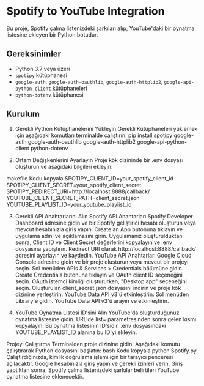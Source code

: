 # Spotify to YouTube Integration

Bu proje, Spotify çalma listenizdeki şarkıları alıp, YouTube'daki bir oynatma listesine ekleyen bir Python botudur.

## Gereksinimler

- Python 3.7 veya üzeri
- `spotipy` kütüphanesi
- `google-auth`, `google-auth-oauthlib`, `google-auth-httplib2`, `google-api-python-client` kütüphaneleri
- `python-dotenv` kütüphanesi

## Kurulum


1. Gerekli Python Kütüphanelerini Yükleyin
Gerekli Kütüphaneleri yüklemek için aşağıdaki komutları terminalde çalıştırın:
pip install spotipy google-auth google-auth-oauthlib google-auth-httplib2 google-api-python-client python-dotenv


2. Ortam Değişkenlerini Ayarlayın
Proje kök dizininde bir .env dosyası oluşturun ve aşağıdaki bilgileri ekleyin:

makefile
Kodu kopyala
SPOTIPY_CLIENT_ID=your_spotify_client_id
SPOTIPY_CLIENT_SECRET=your_spotify_client_secret
SPOTIPY_REDIRECT_URI=http://localhost:8888/callback/
YOUTUBE_CLIENT_SECRET_PATH=client_secret.json
YOUTUBE_PLAYLIST_ID=your_youtube_playlist_id


3. Gerekli API Anahtarlarını Alın
Spotify API Anahtarları
Spotify Developer Dashboard adresine gidin ve bir Spotify geliştirici hesabı oluşturun veya mevcut hesabınızla giriş yapın.
Create an App butonuna tıklayın ve uygulama adını ve açıklamasını girin.
Uygulamanız oluşturulduktan sonra, Client ID ve Client Secret değerlerini kopyalayın ve .env dosyasına yapıştırın.
Redirect URI olarak http://localhost:8888/callback/ adresini ayarlayın ve kaydedin.
YouTube API Anahtarları
Google Cloud Console adresine gidin ve bir proje oluşturun veya mevcut bir projeyi seçin.
Sol menüden APIs & Services > Credentials bölümüne gidin.
Create Credentials butonuna tıklayın ve OAuth client ID seçeneğini seçin.
OAuth istemci kimliği oluştururken, "Desktop app" seçeneğini seçin.
Oluşturulan client_secret.json dosyasını indirin ve proje kök dizinine yerleştirin.
YouTube Data API v3'ü etkinleştirin:
Sol menüden Library'e gidin.
YouTube Data API v3'ü arayın ve etkinleştirin.


4. YouTube Oynatma Listesi ID'sini Alın
YouTube'da oluşturduğunuz oynatma listesine gidin.
URL'de list= parametresinden sonra gelen kısmı kopyalayın. Bu oynatma listesinin ID'sidir. .env dosyasındaki YOUTUBE_PLAYLIST_ID alanına bu ID'yi ekleyin.


Projeyi Çalıştırma
Terminalden proje dizinine gidin.
Aşağıdaki komutu çalıştırarak Python dosyasını başlatın:
bash
Kodu kopyala
python Spotify.py
Çalıştırdığınızda, kimlik doğrulama işlemi için bir tarayıcı penceresi açılacaktır. Google hesabınızla giriş yapın ve gerekli izinleri verin.
Giriş yaptıktan sonra, Spotify çalma listenizdeki şarkılar belirtilen YouTube oynatma listesine eklenecektir.
